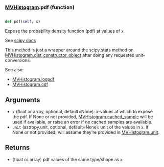 ### [MVHistogram](MVHistogram.md).pdf (function)


```py

def pdf(self, x)

```



Expose the probability density function (pdf) at values of `x`.

See [scipy docs](https://docs.scipy.org/doc/scipy/reference/generated/scipy.stats.rv_continuous.pdf.html)

This method is just a wrapper around the scipy.stats method on
[MVHistogram.dist_constructor_object](MVHistogram.dist_constructor_object.md) after doing any requested unit-conversions.

See also:

* [MVHistogram.logpdf](MVHistogram.logpdf.md)
* [MVHistogram.cdf](MVHistogram.cdf.md)

Arguments
----------
* `x` (float or array, optional, default=None): x-values at which to
    expose the pdf.  If None or not provided, [MVHistogram.cached_sample](MVHistogram.cached_sample.md)
    will be used if available, or raise an error if no cached samples
    are available.
* `unit` (astropy.unit, optional, default=None): unit of the values
    in `x`.  If None or not provided, will assume they're provided in
    [MVHistogram.unit](MVHistogram.unit.md).

Returns
---------
* (float or array) pdf values of the same type/shape as `x`

